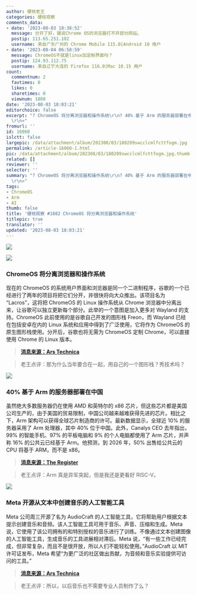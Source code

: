 ```yaml
---
author: 硬核老王
categories: 硬核观察
comments_data:
- date: '2023-08-03 18:38:52'
  message: 分开了好，据说Chrome OS的浏览器打不开部分网站。
  postip: 113.65.251.102
  username: 来自广东广州的 Chrome Mobile 115.0|Android 10 用户
- date: '2023-08-04 06:58:59'
  message: ChromeOS不就是linux加定制界面吗？
  postip: 124.93.112.75
  username: 来自辽宁大连的 Firefox 116.0|Mac 10.15 用户
count:
  commentnum: 2
  favtimes: 0
  likes: 0
  sharetimes: 0
  viewnum: 1800
date: '2023-08-03 18:03:21'
editorchoice: false
excerpt: "? ChromeOS 将分离浏览器和操作系统\r\n? 40% 基于 Arm 的服务器部署在中国\r\n? Meta 开源从文本中创建音乐的人工智能工具\r\n»
  \r\n»"
fromurl: ''
id: 16060
islctt: false
largepic: /data/attachment/album/202308/03/180209swcclcmlfcttfogm.jpg
permalink: /article-16060-1.html
pic: /data/attachment/album/202308/03/180209swcclcmlfcttfogm.jpg.thumb.jpg
related: []
reviewer: ''
selector: ''
summary: "? ChromeOS 将分离浏览器和操作系统\r\n? 40% 基于 Arm 的服务器部署在中国\r\n? Meta 开源从文本中创建音乐的人工智能工具\r\n»
  \r\n»"
tags:
- ChromeOS
- Arm
- AI
thumb: false
title: '硬核观察 #1082 ChromeOS 将分离浏览器和操作系统'
titlepic: true
translator: ''
updated: '2023-08-03 18:03:21'
---
```


![](/data/attachment/album/202308/03/180209swcclcmlfcttfogm.jpg)


![](/data/attachment/album/202308/03/180221n8r292s11ee9e1co.jpg)


### ChromeOS 将分离浏览器和操作系统


现在的 ChromeOS 的系统用户界面和浏览器是同一个二进制程序，谷歌的一个已经进行了两年的项目将把它们分开，并很快将向大众推出。该项目名为 “Lacros”，这将把 ChromeOS 的 Linux 操作系统从 Chrome 浏览器中分离出来，让谷歌可以独立更新每个部分。此举的一个意图是加入更多对 Wayland 的支持。ChromeOS 此前使用的是谷歌自己开发的图形栈 Freon，而 Wayland 已经在包括安卓在内的 Linux 系统和应用中得到了广泛使用，它将作为 ChromeOS 的原生图形栈使用。分开后，谷歌也将无需为 ChromeOS 定制 Chrome，可以直接使用 Chrome 的 Linux 版本。



> 
> **[消息来源：Ars Technica](https://arstechnica.com/gadgets/2023/08/google-is-finally-separating-chrome-from-chromeos-for-easier-updates/)**
> 
> 
> 



> 
> 老王点评：那为什么当年要合在一起，用自己的一个图形栈？秀技术吗？
> 
> 
> 


![](/data/attachment/album/202308/03/180238z9o44b8ko6oo6f2b.jpg)


### 40% 基于 Arm 的服务器部署在中国


虽然绝大多数服务器仍在使用 AMD 和英特尔的 x86 芯片，但这些芯片都是美国公司生产的，由于美国的贸易限制，中国公司越来越难获得先进的芯片。相比之下，Arm 架构可以获得全球芯片制造商的许可。最新数据显示，全球近 10% 的服务器采用了 Arm 处理器，其中 40% 位于中国。此外，Canalys CEO 去年指出，99% 的智能手机、97% 的平板电脑和 9% 的个人电脑都使用了 Arm 芯片，并声称 16% 的公共云已经基于 Arm。他预测，到 2026 年，50% 出售给公共云的 CPU 将基于 ARM，而不是 x86。



> 
> **[消息来源：The Register](https://www.theregister.com/2023/08/02/arm_server_china/)**
> 
> 
> 



> 
> 老王点评：Arm 真是异军突起，但是我还是更看好 RISC-V。
> 
> 
> 


![](/data/attachment/album/202308/03/180305ebz0uslnans0qbgl.jpg)


### Meta 开源从文本中创建音乐的人工智能工具


Meta 公司周三开源了名为 AudioCraft 的人工智能工具，它将帮助用户根据文本提示创建音乐和音频。该人工智能工具可用于音乐、声音、压缩和生成。Meta 说，它使用了该公司拥有的和特别授权的音乐进行了训练。不像通过文本创建图像的人工智能工具，生成音乐的工具进展相对滞后。Meta 说，“有一些工作已经完成，但非常复杂，而且不是很开放，所以人们不能轻松使用。”AudioCraft 以 MIT 许可证发布，Meta 希望“为更广泛的社区做出贡献，为音频和音乐实验提供可访问的工具。”



> 
> **[消息来源：Ars Technica](https://arstechnica.com/information-technology/2023/08/open-source-audiocraft-can-make-dogs-bark-and-symphonies-soar-from-text-using-ai/)**
> 
> 
> 



> 
> 老王点评：所以，以后音乐也不需要专业人员制作了么？
> 
> 
>